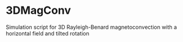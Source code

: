 # 3DMagConv
Simulation script for 3D Rayleigh-Benard magnetoconvection with a horizontal field and tilted rotation

